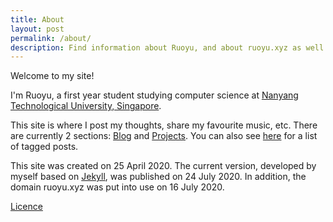 ```yaml
---
title: About
layout: post
permalink: /about/
description: Find information about Ruoyu, and about ruoyu.xyz as well.
---
```

Welcome to my site!

I'm Ruoyu, a first year student studying computer science at [Nanyang Technological University, Singapore](https://www.ntu.edu.sg/).

This site is where I post my thoughts, share my favourite music, etc. There are currently 2 sections: [Blog](/blog/) and [Projects](/projects/). You can also see [here](/tags/) for a list of tagged posts.

This site was created on 25 April 2020. The current version, developed by myself based on [Jekyll](https://jekyllrb.com/), was published on 24 July 2020. In addition, the domain ruoyu.xyz was put into use on 16 July 2020.

<a class="forward" href="/licence/">Licence</a>
